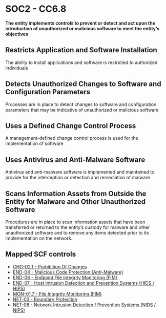 # SOC2 - CC6.8
**The entity implements controls to prevent or detect and act upon the introduction of unauthorized or malicious software to meet the entity’s objectives**
## Restricts Application and Software Installation
The ability to install applications and software is restricted to authorized individuals
## Detects Unauthorized Changes to Software and Configuration Parameters
Processes are in place to detect changes to software and configuration parameters that may be indicative of unauthorized or malicious software
## Uses a Defined Change Control Process
A management-defined change control process is used for the implementation of software
## Uses Antivirus and Anti-Malware Software
Antivirus and anti-malware software is implemented and maintained to provide for the interception or detection and remediation of malware
## Scans Information Assets from Outside the Entity for Malware and Other Unauthorized Software
Procedures are in place to scan information assets that have been transferred or returned to the entity’s custody for malware and other unauthorized software and to remove any items detected prior to its implementation on the network.
## Mapped SCF controls
- [CHG-02.1 - Prohibition Of Changes](../scf/chg-021-prohibitionofchanges.md)
- [END-04 - Malicious Code Protection (Anti-Malware)](../scf/end-04-maliciouscodeprotectionanti-malware.md)
- [END-06 - Endpoint File Integrity Monitoring (FIM)](../scf/end-06-endpointfileintegritymonitoringfim.md)
- [END-07 - Host Intrusion Detection and Prevention Systems (HIDS / HIPS)](../scf/end-07-hostintrusiondetectionandpreventionsystemshidships.md)
- [MON-01.7 - File Integrity Monitoring (FIM)](../scf/mon-017-fileintegritymonitoringfim.md)
- [NET-03 - Boundary Protection](../scf/net-03-boundaryprotection.md)
- [NET-08 - Network Intrusion Detection / Prevention Systems (NIDS / NIPS)](../scf/net-08-networkintrusiondetectionpreventionsystemsnidsnips.md)